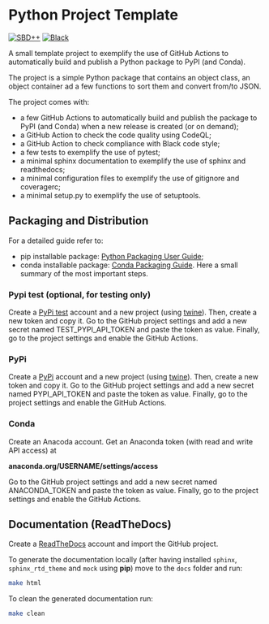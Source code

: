 # Python Project Template
[![SBD++](https://img.shields.io/badge/Available%20on-SoBigData%2B%2B-green)](https://sobigdata.d4science.org/group/sobigdata-gateway/explore?siteId=20371853)
[![Black](https://img.shields.io/badge/code%20style-black-000000.svg)](https://github.com/psf/black)

A small template project to exemplify the use of GitHub Actions to automatically build and publish a Python package to PyPI (and Conda).

The project is a simple Python package that contains an object class, an object container ad a few functions to sort them and convert from/to JSON.

The project comes with:
- a few GitHub Actions to automatically build and publish the package to PyPI (and Conda) when a new release is created (or on demand);
- a GitHub Action to check the code quality using CodeQL;
- a GitHub Action to check compliance with Black code style;
- a few tests to exemplify the use of pytest;
- a minimal sphinx documentation to exemplify the use of sphinx and readthedocs;
- a minimal configuration files to exemplify the use of gitignore and coveragerc;
- a minimal setup.py to exemplify the use of setuptools.

## Packaging and Distribution

For a detailed guide refer to: 
- pip installable package: [Python Packaging User Guide](https://packaging.python.org/en/latest/);
- conda installable package: [Conda Packaging Guide](https://docs.conda.io/projects/conda-build/en/latest/user-guide/tutorials/build-pkgs.html).
Here a small summary of the most important steps.


### Pypi test (optional, for testing only)

Create a [PyPi test](https://test.pypi.org/) account and a new project (using [twine](https://packaging.python.org/en/latest/guides/using-testpypi/)). 
Then, create a new token and copy it.
Go to the GitHub project settings and add a new secret named TEST_PYPI_API_TOKEN and paste the token as value. 
Finally, go to the project settings and enable the GitHub Actions.

### PyPi

Create a [PyPi](https://pypi.org/) account and a new project (using [twine](https://packaging.python.org/en/latest/guides/distributing-packages-using-setuptools/)). 
Then, create a new token and copy it. 
Go to the GitHub project settings and add a new secret named PYPI_API_TOKEN and paste the token as value. 
Finally, go to the project settings and enable the GitHub Actions. 


### Conda
 
Create an Anacoda account.
Get an Anaconda token (with read and write API access) at

**anaconda.org/USERNAME/settings/access**

Go to the GitHub project settings and add a new secret named ANACONDA_TOKEN and paste the token as value. 
Finally, go to the project settings and enable the GitHub Actions.

## Documentation (ReadTheDocs)

Create a [ReadTheDocs](https://readthedocs.org/) account and import the GitHub project. 

To generate the documentation locally (after having installed ``sphinx``, ``sphinx_rtd_theme`` and ``mock`` using **pip**) move to the ``docs`` folder and run:

```bash 
make html
```

To clean the generated documentation run:

```bash 
make clean
```

